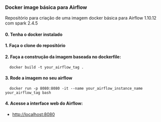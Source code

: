 ### Docker image básica para Airflow
Repositório para criação de uma imagem docker básica para Airflow 1.10.12 com spark 2.4.5

#### 0. Tenha o docker instalado
#### 1. Faça o clone do repositório
#### 2. Faça a construção da imagem baseada no dockerfile:
```
  docker build -t your_airflow_tag .
```
#### 3. Rode a imagem no seu airflow
```
  docker run -p 8080:8080 -it --name your_airflow_instance_name your_airflow_tag bash
```
#### 4. Acesse a interface web do Airflow:
- [http://localhost:8080](http://localhost:8080)
